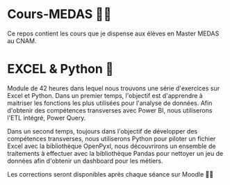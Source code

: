# Cours-MEDAS 👨‍🎓

Ce repos contient les cours que je dispense aux élèves en Master MEDAS au CNAM.

# EXCEL & Python 🐍 
Module de 42 heures dans lequel nous trouvons une série d'exercices sur Excel et Python.
Dans un premier temps, l'objectif est d'apprendre à maitriser les fonctions les plus utilisées pour l'analyse de données.
Afin d'obtenir des compétences transverses avec Power BI, nous utiliserons l'ETL intégré, Power Query. 

Dans un second temps, toujours dans l'objectif de développer des compétences transverses, nous utiliserons Python pour piloter
un fichier Excel avec la bibliothèque OpenPyxl, nous découvrirons un ensemble de traitements à effectuer avec la bibliothèque Pandas
pour nettoyer un jeu de données afin d'obtenir un dashboard pour les métiers. 



Les corrections seront disponibles après chaque séance sur Moodle 👨‍🏫




